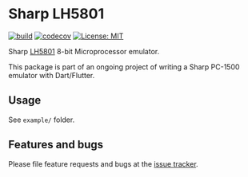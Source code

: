 # Sharp LH5801 

[![build](https://github.com/cbonello/lh5801/workflows/CI/badge.svg)](https://github.com/cbonello/lh5801/actions)
[![codecov](https://codecov.io/gh/cbonello/lh5801/branch/master/graph/badge.svg)](https://codecov.io/gh/cbonello/lh5801)
[![License: MIT](https://img.shields.io/badge/license-MIT-purple.svg)](https://opensource.org/licenses/MIT)

Sharp [LH5801](docs/PC1500.TechnicalReferenceManual.pdf?raw=true) 8-bit Microprocessor emulator.

This package is part of an ongoing project of writing a Sharp PC-1500 emulator with Dart/Flutter.

## Usage

See `example/` folder.

## Features and bugs

Please file feature requests and bugs at the [issue tracker][tracker].

[tracker]: https://github.com/cbonello/lh5801/issues
